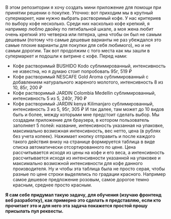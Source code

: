 В этом репозитории я хочу создать мини приложение для помощи при принятии решении о покупке. Уточню: вот приходим мы в крупный супермаркет, нам нужно выбрать растворимый кофе. У нас критериев по выбору кофе несколько. Среди них насколько кофе крепкий, я например люблю двойку по пятибальной шкале, а моя жена любит очень крепкий это четверка или пятерка, цена чтобы он был не самым дешевым (потому что самые дешевые варианты не раз убеждался это самые плохие варианты для покупки для себя любимого), но и не самым дорогим.
Так вот продолжим с того места как мы зашли в супермаркет и подошли к витрине с кофе. Перед нами: 
- Кофе растворимый BUSHIDO Kodo сублимированный, интенсивность не известна, но я думаю стоит попробовать 95г, 519 ₽
- Кофе растворимый NESCAFE Gold Aroma сублимированный с добавлением натурального жареного молотого, интенсивность 8 из 10, 85г, 200 ₽
- Кофе растворимый JARDIN Colombia Medellin сублимированный, интенсивность 5 из 5, 240г, 790 ₽
- Кофе растворимый JARDIN kenya Kilimanjaro сублимированный, интенсивность 3 из 5, 95г, 305 ₽
И так далее, там может до 10 видов быть и более, между которыми мне предстоит сделать выбор.
Мы создадим приложение для браузера, в котором пользователь заполняет 5 полей: название, интенсивность указанная на упаковке, максимально возможная интенсивность, вес нетто, цена (в рублях без учета копеек).
Нажимает кнопку отправить и после каждого такого действия внизу на странице формируется таблица в виде списка автоматически отсортированного по цене.
Цена рассчитывается исходя из цены на кофе и его веса, а интенсивность рассчитывается исходя из интенсивности указанной на упаковке и максимально возможной интенсивности для кофе данного производителя.
Ну и чтобы эта таблица была не просто серая, чтобы разные по цене строки выделялись по градации красного. Например самое дешевое предложение розовым, самое дорогое темно красным, среднее просто красным.

**Я сам себе придумал такую задачу, для обучения (изучаю фронтенд веб разработку), как примерно это сделать я представляю, если кто прочитает это и для него эта задача покажется простой прошу присылать пул реквесты.**